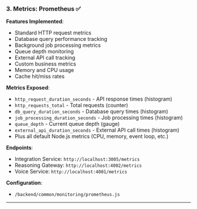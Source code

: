### 3. Metrics: Prometheus ✅

**Features Implemented**:

- Standard HTTP request metrics
- Database query performance tracking
- Background job processing metrics
- Queue depth monitoring
- External API call tracking
- Custom business metrics
- Memory and CPU usage
- Cache hit/miss rates

**Metrics Exposed**:

- `http_request_duration_seconds` - API response times (histogram)
- `http_requests_total` - Total requests (counter)
- `db_query_duration_seconds` - Database query times (histogram)
- `job_processing_duration_seconds` - Job processing times (histogram)
- `queue_depth` - Current queue depth (gauge)
- `external_api_duration_seconds` - External API call times (histogram)
- Plus all default Node.js metrics (CPU, memory, event loop, etc.)

**Endpoints**:

- Integration Service: `http://localhost:3005/metrics`
- Reasoning Gateway: `http://localhost:4002/metrics`
- Voice Service: `http://localhost:4001/metrics`

**Configuration**:

- `/backend/common/monitoring/prometheus.js`

---
